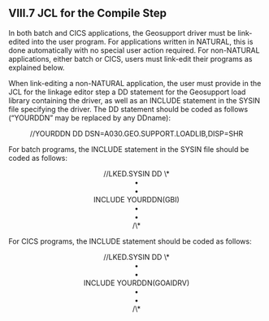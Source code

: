 <h2>VIII.7 JCL for the Compile Step</h2>

In both batch and CICS applications, the Geosupport driver must be link-edited into the user program.  For applications written in NATURAL, this is done automatically with no special user action required.  For non-NATURAL applications, either batch or CICS, users must link-edit their programs as explained below.

When link-editing a non-NATURAL application, the user must provide in the JCL for the linkage editor step a DD statement for the Geosupport load library containing the driver, as well as an INCLUDE statement in the SYSIN file specifying the driver.  The DD statement should be coded as follows (“YOURDDN” may be replaced by any DDname):

<center>//YOURDDN   DD   DSN=A030.GEO.SUPPORT.LOADLIB,DISP=SHR</center>

For batch programs, the INCLUDE statement in the SYSIN file should be coded as follows:

<center>//LKED.SYSIN DD  \*</center>
<center>•</center>
<center>•</center>
<center>INCLUDE YOURDDN(GBI)</center>
<center>•</center>
<center>•</center>
<center>/\*</center>

For CICS programs, the INCLUDE statement should be coded as follows:

<center>//LKED.SYSIN DD  \*</center>
<center>•</center>
<center>•</center>
<center>INCLUDE YOURDDN(GOAIDRV)</center>
<center>•</center>
<center>•</center>
<center>/\*</center>
